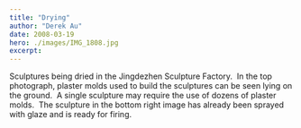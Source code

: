 ```yaml
---
title: "Drying"
author: "Derek Au"
date: 2008-03-19
hero: ./images/IMG_1808.jpg
excerpt: 
---
```


[](images/IMG_1579.jpg)

[](images/IMG_1584.jpg)


Sculptures being dried in the Jingdezhen Sculpture Factory.  In the top photograph, plaster molds used to build the sculptures can be seen lying on the ground.  A single sculpture may require the use of dozens of plaster molds.  The sculpture in the bottom right image has already been sprayed with glaze and is ready for firing.
